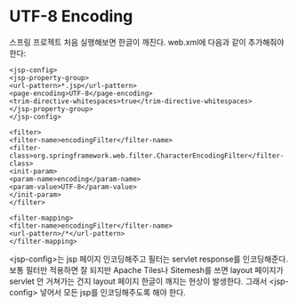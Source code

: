 # UTF-8 Encoding

스프링 프로젝트 처음 실행해보면 한글이 깨진다. web.xml에 다음과 같이 추가해줘야 한다:
```
<jsp-config>
<jsp-property-group>
<url-pattern>*.jsp</url-pattern>
<page-encoding>UTF-8</page-encoding>
<trim-directive-whitespaces>true</trim-directive-whitespaces>
</jsp-property-group>
</jsp-config>

<filter>
<filter-name>encodingFilter</filter-name>
<filter-class>org.springframework.web.filter.CharacterEncodingFilter</filter-class>
<init-param>
<param-name>encoding</param-name>
<param-value>UTF-8</param-value>
</init-param>
</filter>

<filter-mapping>
<filter-name>encodingFilter</filter-name>
<url-pattern>/*</url-pattern>
</filter-mapping>
```

\<jsp-config\>는 jsp 페이지 인코딩해주고 필터는 servlet response를 인코딩해준다. 보통 필터만 적용하면 잘 되지만 Apache Tiles나 Sitemesh를 쓰면 layout 페이지가 servlet 안 거쳐가는 건지 layout 페이지 한글이 깨지는 현상이 발생한다. 그래서 \<jsp-config\> 넣어서 모든 jsp를 인코딩해주도록 해야 한다.